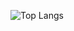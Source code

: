 ![Top Langs](https://github-readme-stats.vercel.app/api/top-langs/?username=RivFox-Tech&size_weight=0.5&count_weight=0.5)
